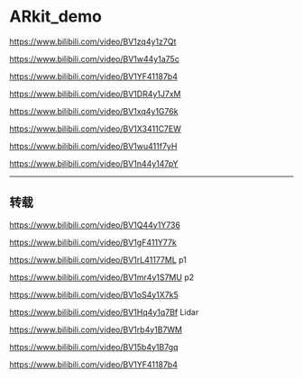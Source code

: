 # ARkit_demo

https://www.bilibili.com/video/BV1zq4y1z7Qt

https://www.bilibili.com/video/BV1w44y1a75c

https://www.bilibili.com/video/BV1YF41187b4

https://www.bilibili.com/video/BV1DR4y1J7xM

https://www.bilibili.com/video/BV1xq4y1G76k

https://www.bilibili.com/video/BV1X3411C7EW

https://www.bilibili.com/video/BV1wu411f7yH

https://www.bilibili.com/video/BV1n44y147pY

---

## 转载

https://www.bilibili.com/video/BV1Q44y1Y736

https://www.bilibili.com/video/BV1gF411Y77k

https://www.bilibili.com/video/BV1rL41177ML p1

https://www.bilibili.com/video/BV1mr4y1S7MU p2

https://www.bilibili.com/video/BV1oS4y1X7k5

https://www.bilibili.com/video/BV1Hq4y1q7Bf Lidar

https://www.bilibili.com/video/BV1rb4y1B7WM

https://www.bilibili.com/video/BV15b4y1B7gq

https://www.bilibili.com/video/BV1YF41187b4
